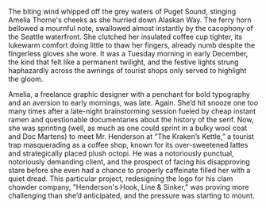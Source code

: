 The biting wind whipped off the grey waters of Puget Sound, stinging Amelia Thorne's cheeks as she hurried down Alaskan Way. The ferry horn bellowed a mournful note, swallowed almost instantly by the cacophony of the Seattle waterfront. She clutched her insulated coffee cup tighter, its lukewarm comfort doing little to thaw her fingers, already numb despite the fingerless gloves she wore. It was a Tuesday morning in early December, the kind that felt like a permanent twilight, and the festive lights strung haphazardly across the awnings of tourist shops only served to highlight the gloom.

Amelia, a freelance graphic designer with a penchant for bold typography and an aversion to early mornings, was late. Again. She’d hit snooze one too many times after a late-night brainstorming session fueled by cheap instant ramen and questionable documentaries about the history of the serif. Now, she was sprinting (well, as much as one could sprint in a bulky wool coat and Doc Martens) to meet Mr. Henderson at “The Kraken’s Kettle,” a tourist trap masquerading as a coffee shop, known for its over-sweetened lattes and strategically placed plush octopi. He was a notoriously punctual, notoriously demanding client, and the prospect of facing his disapproving stare before she even had a chance to properly caffeinate filled her with a quiet dread. This particular project, redesigning the logo for his clam chowder company, "Henderson's Hook, Line & Sinker," was proving more challenging than she’d anticipated, and the pressure was starting to mount.
